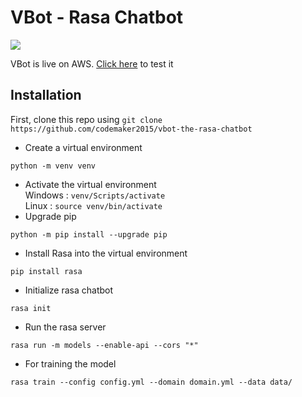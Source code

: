 # VBot - Rasa Chatbot

![](demo/demo.gif)

VBot is live on AWS. [Click here](http://54.193.138.236/) to test it

## Installation
First, clone this repo using `git clone https://github.com/codemaker2015/vbot-the-rasa-chatbot`

- Create a virtual environment
```
python -m venv venv
```
- Activate the virtual environment  
Windows : `venv/Scripts/activate`    
Linux : `source venv/bin/activate`
- Upgrade pip
```
python -m pip install --upgrade pip
```
- Install Rasa into the virtual environment 
```
pip install rasa
```
- Initialize rasa chatbot
```
rasa init
```
- Run the rasa server 
```
rasa run -m models --enable-api --cors "*"
```
- For training the model
```
rasa train --config config.yml --domain domain.yml --data data/
```

